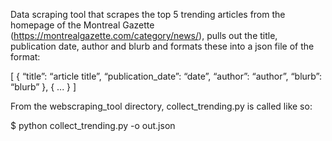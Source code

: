 Data scraping tool that scrapes the top 5 trending articles from the homepage of the Montreal Gazette (https://montrealgazette.com/category/news/), pulls out the title, publication date, author and blurb and formats these into a json file of the format:

 [
  {
   “title”: “article title”,
 		“publication_date”: “date”,
 		“author”: “author”,
 		“blurb”: “blurb”
  },
  {
  ...
  }
 ]

From the webscraping_tool directory, collect_trending.py is called like so:
 
  $ python collect_trending.py -o out.json 
